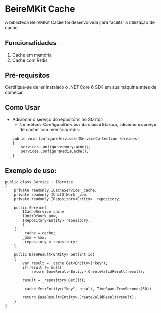 
# BeireMKit Cache
A biblioteca BeireMKit Cache foi desenvolvida para facilitar a utilização de cache

## Funcionalidades

1. Cache em memória
2. Cache com Redis

## Pré-requisitos
Certifique-se de ter instalado o .NET Core 6 SDK em sua máquina antes de começar.

## Como Usar
* Adicionar o serviço do repositório no Startup
	* No método ConfigureServices da classe Startup, adicione o serviço de cache com memória/redis: 
    ```
    public void ConfigureServices(IServiceCollection services)
    {
        services.ConfigureMemoryCache();
        services.ConfigureRedisCache();
    }
    ```
    
## Exemplo de uso:
    public class Service : IService
    {
        private readonly ICacheService _cache;
        private readonly IUnitOfWork _uow;
        private readonly IRepository<Entity> _repository;

        public Service(
            ICacheService cache
            IUnitOfWork uow,
            IRepository<Entity> repository,
            )
        {
            _cache = cache;
            _uow = uow;
            _repository = repository;
        }

        public BaseResult<Entity> Get(int id)
        {
            var result = _cache.Get<Entity>("key");
            if(result != null)
                return BaseResult<Entity>.CreateValidResult(result);
            
            result = _repository.Get(id);
 
            _cache.Set<Entity>("key", result, TimeSpan.FromSeconds(60))
 
            return BaseResult<Entity>.CreateValidResult(result);
        }
    }